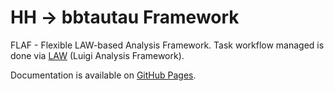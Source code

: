 # HH -> bbtautau Framework

FLAF - Flexible LAW-based Analysis Framework.
Task workflow managed is done via [LAW](https://github.com/riga/law) (Luigi Analysis Framework).

Documentation is available on [GitHub Pages](https://cms-flaf.github.io/FLAF/).


